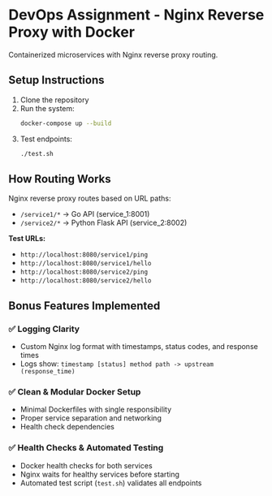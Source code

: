 # DevOps Assignment - Nginx Reverse Proxy with Docker

Containerized microservices with Nginx reverse proxy routing.

## Setup Instructions

1. Clone the repository
2. Run the system:
   ```bash
   docker-compose up --build
   ```
3. Test endpoints:
   ```bash
   ./test.sh
   ```

## How Routing Works

Nginx reverse proxy routes based on URL paths:
- `/service1/*` → Go API (service_1:8001)
- `/service2/*` → Python Flask API (service_2:8002)

**Test URLs:**
- `http://localhost:8080/service1/ping`
- `http://localhost:8080/service1/hello`
- `http://localhost:8080/service2/ping`
- `http://localhost:8080/service2/hello`

## Bonus Features Implemented

### ✅ Logging Clarity
- Custom Nginx log format with timestamps, status codes, and response times
- Logs show: `timestamp [status] method path -> upstream (response_time)`

### ✅ Clean & Modular Docker Setup
- Minimal Dockerfiles with single responsibility
- Proper service separation and networking
- Health check dependencies

### ✅ Health Checks & Automated Testing
- Docker health checks for both services
- Nginx waits for healthy services before starting
- Automated test script (`test.sh`) validates all endpoints